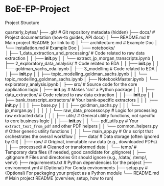 # BoE-EP-Project

Project Structure

quarterly_bytes/
├── .git/                      # Git repository metadata (hidden)
├── docs/                      # Project documentation (how-to guides, API docs)
│   └── README.md              # Main project README (or link to it)
│   └── architecture.md        # Example Doc
│   └── installation.md        # Example Doc
│
├── notebooks/    
│   ├── 1_data_extraction_and_processing/       # Code related to raw data extraction
│   │   ├── __init__.py
│   │   └── extract_jp_morgan_transcripts.ipynb 
│   ├── 2_exploratory_data_analysis/       # Code related to EDA
│   │   ├── __init__.py
│   │   └── goldman_sachs_eda.ipynb 
│   ├── 3_modelling       # Code related to EDA
│   │   ├── __init__.py
│   │   ├── topic_modelling_goldman_sachs.ipynb 
│   │   └── topic_modelling_goldman_sachs.ipynb 
│   ├── NotebookMaster.ipynb
│   └── exploratory_analysis.ipynb
│
├── src/                       # Source code for the core application logic
│   ├── __init__.py            # Makes 'src' a Python package
│   │
│   ├── data_extraction/       # Code related to raw data extraction
│   │   ├── __init__.py
│   │   ├── bank_transcript_extractors/ # Your bank-specific extractors
│   │   │   ├── __init__.py
│   │   │   ├── base.py
│   │   │   ├── goldman_sachs.py
│   │   │   └── jp_morgan.py
│   │   │
│   │   └── raw_data_processor.py # Logic for processing raw extracted data
│   │
│   ├── utils/                 # General utility functions, not specific to core business logic
│   │   ├── __init__.py
│   │   └── pdf_utils.py       # Your `extract_text_from_pdf` and other PDF helpers
│   │   └── common_helpers.py  # Other generic utility functions
│   │
│   └── main_app.py            # Or a script that orchestrates the overall workflow
│
├── data/                      # Data storage (often ignored by Git)
│   ├── raw/                   # Original, immutable raw data (e.g., downloaded PDFs)
│   ├── processed/             # Cleaned or transformed data
│   └── temp/                  # Temporary data files (if needed, good candidate for .gitignore)
│
├── .gitignore                 # Files and directories Git should ignore (e.g., /data/, /temp/, venv/)
├── requirements.txt           # Python dependencies for the project
├── environment.yml            # (Optional) For Conda environments
├── setup.py                   # (Optional) For packaging your project as a Python module
└── README.md                  # Main project README (overview, setup, how to run)
